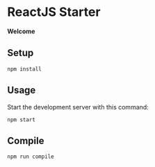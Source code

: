 # ReactJS Starter

**Welcome**

## Setup

```
npm install
```

## Usage
 
Start the development server with this command:
 
```
npm start
```

## Compile
 
```
npm run compile
```